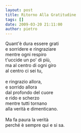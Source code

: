 ```yaml
---
layout: post
title: Ritorno Alla Gratitudine
tags: []
date: 2009-03-20 21:11:00
author: pietro
---
```

Quant'è dura essere grati<br/>e sorridere e ringraziare<br/>mentre ogni respiro<br/>t'uccide un po' di più,<br/>ma al centro di ogni giro<br/>al centro ci sei tu,<br/><br/>e ringrazio allora,<br/>e sorrido allora<br/>dal profondo del cuore<br/>e rido e scherzo<br/>mentre tutti tornano<br/>alla verità e dimenticano.<br/><br/>Ma fa paura la verità<br/>perché è sempre qui e si sa.
